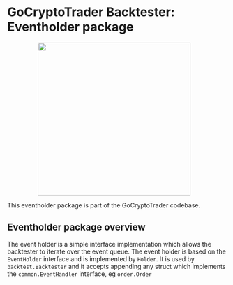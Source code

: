 # GoCryptoTrader Backtester: Eventholder package

<img src="/backtester/common/backtester.png?raw=true" width="350px" height="350px" hspace="70">



This eventholder package is part of the GoCryptoTrader codebase.

## Eventholder package overview

The event holder is a simple interface implementation which allows the backtester to iterate over the event queue.
The event holder is based on the `EventHolder` interface and is implemented by `Holder`.
It is used by `backtest.Backtester` and it accepts appending any struct which implements the `common.EventHandler` interface, eg `order.Order`


